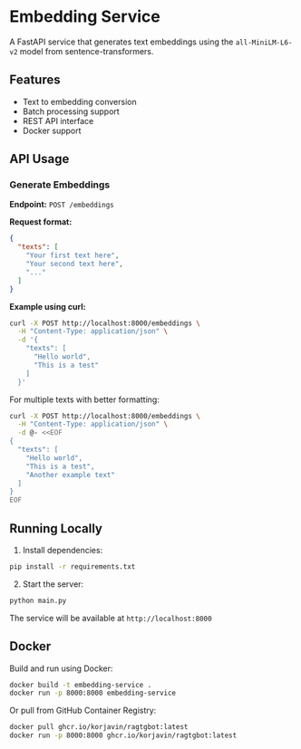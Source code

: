 # Embedding Service

A FastAPI service that generates text embeddings using the `all-MiniLM-L6-v2` model from sentence-transformers.

## Features

- Text to embedding conversion
- Batch processing support
- REST API interface
- Docker support

## API Usage

### Generate Embeddings

**Endpoint:** `POST /embeddings`

**Request format:**
```json
{
  "texts": [
    "Your first text here",
    "Your second text here",
    "..."
  ]
}
```

**Example using curl:**
```bash
curl -X POST http://localhost:8000/embeddings \
  -H "Content-Type: application/json" \
  -d '{
    "texts": [
      "Hello world",
      "This is a test"
    ]
  }'
```

For multiple texts with better formatting:
```bash
curl -X POST http://localhost:8000/embeddings \
  -H "Content-Type: application/json" \
  -d @- <<EOF
{
  "texts": [
    "Hello world",
    "This is a test",
    "Another example text"
  ]
}
EOF
```

## Running Locally

1. Install dependencies:
```bash
pip install -r requirements.txt
```

2. Start the server:
```bash
python main.py
```

The service will be available at `http://localhost:8000`

## Docker

Build and run using Docker:

```bash
docker build -t embedding-service .
docker run -p 8000:8000 embedding-service
```

Or pull from GitHub Container Registry:

```bash
docker pull ghcr.io/korjavin/ragtgbot:latest
docker run -p 8000:8000 ghcr.io/korjavin/ragtgbot:latest
```